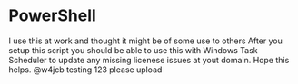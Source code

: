 # PowerShell
I use this at work and thought it might be of some use to others
After you setup this script you should be able to use this with Windows Task Scheduler to update any missing licenese issues at yout domain.
Hope this helps.
@w4jcb
testing 123 please upload





